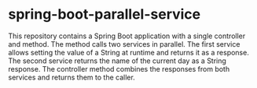 # spring-boot-parallel-service
This repository contains a Spring Boot application with a single controller and method. The method calls two services in parallel. The first service allows setting the value of a String at runtime and returns it as a response. The second service returns the name of the current day as a String response. The controller method combines the responses from both services and returns them to the caller.